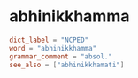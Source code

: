 # abhinikkhamma

``` toml
dict_label = "NCPED"
word = "abhinikkhamma"
grammar_comment = "absol."
see_also = ["abhinikkhamati"]
```

